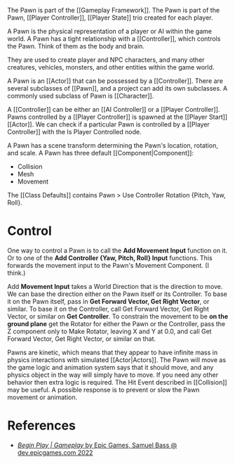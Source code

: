 The Pawn is part of the [[Gameplay Framework]].
The Pawn is part of the Pawn, [[Player Controller]], [[Player State]] trio created for each player.

A Pawn is the physical representation of a player or AI within the game world.
A Pawn has a tight relationship with a [[Controller]], which controls the Pawn.
Think of them as the body and brain.

They are used to create player and NPC characters, and many other creatures, vehicles, monsters, and other entities within the game world.

A Pawn is an [[Actor]] that can be possessed by a [[Controller]].
There are several subclasses of [[Pawn]], and a project can add its own subclasses.
A commonly used subclass of Pawn is [[Character]].

A [[Controller]] can be either an [[AI Controller]] or a [[Player Controller]].
Pawns controlled by a [[Player Controller]] is spawned at the [[Player Start]] [[Actor]].
We can check if a particular Pawn is controlled by a [[Player Controller]] with the Is Player Controlled node.

A Pawn has a scene transform determining the Pawn's location, rotation, and scale.
A Pawn has three default [[Component|Component]]:
- Collision
- Mesh
- Movement

The [[Class Defaults]] contains Pawn > Use Controller Rotation {Pitch, Yaw, Roll}.

# Control
One way to control a Pawn is to call the **Add Movement Input** function on it.
Or to one of the **Add Controller {Yaw, Pitch, Roll} Input** functions.
This forwards the movement input to the Pawn's Movement Component. (I think.)

Add **Movement Input** takes a World Direction that is the direction to move.
We can base the direction either on the Pawn itself or its Controller.
To base it on the Pawn itself, pass in **Get Forward Vector, Get Right Vector**, or similar.
To base it on the Controller, call Get Forward Vector, Get Right Vector, or similar on **Get Controller**.
To constrain the movement to be **on the ground plane** get the Rotator for either the Pawn or the Controller, pass the Z component only to Make Rotator, leaving X and Y at 0.0, and call Get Forward Vector, Get Right Vector, or similar on that.

Pawns are kinetic, which means that they appear to have infinite mass in physics interactions with simulated [[Actor|Actors]].
The Pawn will move as the game logic and animation system says that it should move,
and any physics object in the way will simply have to move.
If you need any other behavior then extra logic is required.
The Hit Event described in [[Collision]] may be useful.
A possible response is to prevent or slow the Pawn movement or animation.

# References

- [_Begin Play | Gameplay_ by Epic Games, Samuel Bass @ dev.epicgames.com 2022](https://dev.epicgames.com/community/learning/tutorials/l21z/unreal-engine-begin-play-gameplay)
